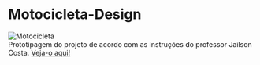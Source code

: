 # Motocicleta-Design
![Motocicleta](https://github.com/LuizaMGama/Motocicleta/assets/164073139/dfd137cb-6da4-423e-ba5f-19e2a2008e3c)
<br>
Prototipagem do projeto de acordo com as instruções do professor Jailson Costa.
[Veja-o aqui!](https://www.figma.com/file/tiwRKYNqsP9BBReVxJt1Gx/PROJETO-01?type=design&node-id=1669-162202&mode=design&t=Nt4n3L3UplJiOQ5m-0)
